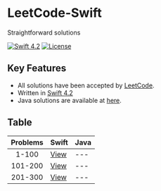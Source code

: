 
# LeetCode-Swift
Straightforward solutions

[![Swift 4.2](https://img.shields.io/badge/Swift-4.2-orange.svg?style=flat)](https://developer.apple.com/swift/)  [![License](https://img.shields.io/github/license/mashape/apistatus.svg)](https://github.com/twho/LeetCode-Swift/blob/master/LICENSE)

## Key Features
- All solutions have been accepted by [LeetCode](https://leetcode.com/problemset/all/).
- Written in [Swift 4.2](https://swift.org/blog/swift-4-2-released/)
- Java solutions are available at [here](https://github.com/twho/LeetCode-Java).

## Table

| Problems | Swift | Java
|:--:| -- | -- |
| 1-100 | [View](https://github.com/twho/LeetCode-Swift/tree/master/Problems/1-100/) | ---|
| 101-200 | [View](https://github.com/twho/LeetCode-Swift/tree/master/Problems/101-200/) | --- |
| 201-300 | [View](https://github.com/twho/LeetCode-Swift/tree/master/Problems/201-300/) | --- |
